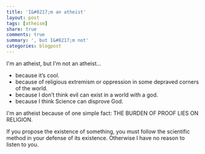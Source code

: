 ```yaml
---
title: 'I&#8217;m an atheist'
layout: post
tags: [atheism]
share: true
comments: true
summary: ', but I&#8217;m not'
categories: blogpost
---
```

I'm an atheist, but I'm not an atheist...

*   because it&#8217;s cool.
*   because of religious extremism or oppression in some depraved corners of the world.
*   because I don&#8217;t think evil can exist in a world with a god.
*   because I think Science can disprove God.


I'm an atheist because of one simple fact: THE BURDEN OF PROOF LIES ON RELIGION.

If you propose the existence of something, you must follow the scientific method in your defense of its existence. Otherwise I have no reason to listen to you.